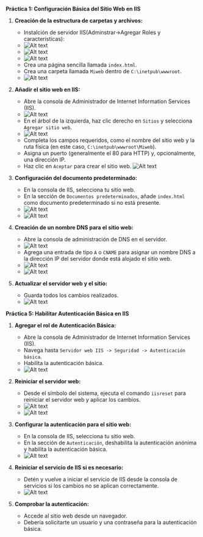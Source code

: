 **Práctica 1: Configuración Básica del Sitio Web en IIS**

1. **Creación de la estructura de carpetas y archivos:**
   - Instalción de servidor IIS(Adminstrar->Agregar Roles y caracteristicas):
   - ![Alt text](image.png)
   - ![Alt text](image-1.png)
   - ![Alt text](image-2.png)
   - Crea una página sencilla llamada `index.html`.
   - Crea una carpeta llamada `Miweb` dentro de `C:\inetpub\wwwroot`.
    - ![Alt text](image-3.png)

2. **Añadir el sitio web en IIS:**

   - Abre la consola de Administrador de Internet Information Services (IIS).
   - ![Alt text](image-4.png)
   - En el árbol de la izquierda, haz clic derecho en `Sitios` y selecciona `Agregar sitio web`.
   - ![Alt text](image-5.png)
   - Completa los campos requeridos, como el nombre del sitio web y la ruta física (en este caso, `C:\inetpub\wwwroot\Miweb`).
   - Asigna un puerto (generalmente el 80 para HTTP) y, opcionalmente, una dirección IP.
   - Haz clic en `Aceptar` para crear el sitio web.
   ![Alt text](image-6.png)

3. **Configuración del documento predeterminado:**
   - En la consola de IIS, selecciona tu sitio web.
   - En la sección de `Documentos predeterminados`, añade `index.html` como documento predeterminado si no está presente.
   - ![Alt text](image-7.png)
   - ![Alt text](image-8.png)

4. **Creación de un nombre DNS para el sitio web:**
   - Abre la consola de administración de DNS en el servidor.
   - ![Alt text](image-9.png)
   - Agrega una entrada de tipo `A` o `CNAME` para asignar un nombre DNS a la dirección IP del servidor donde está alojado el sitio web.
   - ![Alt text](image-10.png)
   - ![Alt text](image-11.png)

5. **Actualizar el servidor web y el sitio:**
   - Guarda todos los cambios realizados.
   - ![Alt text](image-12.png)

**Práctica 5: Habilitar Autenticación Básica en IIS**

1. **Agregar el rol de Autenticación Básica:**
   - Abre la consola de Administrador de Internet Information Services (IIS).
   - Navega hasta `Servidor web IIS -> Seguridad -> Autenticación básica`.
   - Habilita la autenticación básica.
   - ![Alt text](image-14.png)

2. **Reiniciar el servidor web:**
   - Desde el símbolo del sistema, ejecuta el comando `iisreset` para reiniciar el servidor web y aplicar los cambios.
   - ![Alt text](image-12.png)
   - ![Alt text](image-15.png)

3. **Configurar la autenticación para el sitio web:**
   - En la consola de IIS, selecciona tu sitio web.
   - En la sección de `Autenticación`, deshabilita la autenticación anónima y habilita la autenticación básica.
   - ![Alt text](image-13.png)

4. **Reiniciar el servicio de IIS si es necesario:**
   - Detén y vuelve a iniciar el servicio de IIS desde la consola de servicios si los cambios no se aplican correctamente.
   - ![Alt text](image-12.png)

5. **Comprobar la autenticación:**
   - Accede al sitio web desde un navegador.
   - Debería solicitarte un usuario y una contraseña para la autenticación básica.